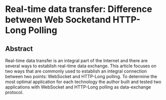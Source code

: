 # Real-time data transfer: Difference between Web Socketand HTTP-Long Polling
## Abstract
Real-time data transfer is an integral part of the Internet and there are several ways to establish real-time data exchange. This article focuses on two ways that are commonly used to establish an integral connection between two points: WebSocket and HTTP-Long polling. To determine the most optimal application for each technology the author built and tested two applications with WebSocket and HTTP-Long polling as data-exchange protocol.
